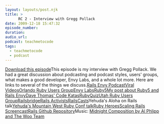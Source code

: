 ```yaml
---
layout: layouts/post.njk
title: >
      RC 2 - Interview with Gregg Pollack
date: 2009-12-18 15:47:32
episode_number: 
duration: 
audio_url: 
podcast: teachmetocode
tags: 
  - teachmetocode
  - podcast
---
```


[Download this episode](http://media.libsyn.com/media/charlesmaxwood/002_Interview_with_Gregg_Pollack.mp3)This episode is my interview with Gregg Pollack. We had a great discussion about podcasting and podcast styles, users' groups, what makes a good developer, Envy Labs, and a whole lot more. Here are links to several of the things we discuss.<!--more-->[Rails Envy Podcast](http://railsenvy.com)[Viral Videos](http://www.youtube.com/user/envyads)[Orlando Ruby Users Group](http://www.orug.org)[Envy Labs](http://envylabs.com)[Ruby5](http://ruby5.envylabs.com)[My post about Ruby5 and Rails Envy](http://charlesmaxwood.com/ruby-5-and-rails-envy-revisited/)[Dave Thomas' Code Katas](http://codekata.pragprog.com/)[RubyQuiz](http://www.rubyquiz.com/)[Utah Ruby Users Group](http://groups-beta.google.com/group/urug?pli=1)[Railsbridge](http://railsbridge.org)[Rails Activists](http://rubyonrails.org/activists)[RailsCasts](http://railscasts.com/)Yehuda's Aloha on Rails talk[Yehuda's Mountain West Ruby Conf talk](http://mwrc2009.confreaks.com/13-mar-2009-11-55-the-great-rails-refactor-yehuda-katz.html)[Ruby Heroes](http://weblog.rubyonrails.org/2009/6/12/community-highlights-ruby-heroes)[Scaling Rails Screencast](http://railslab.newrelic.com/scaling-rails)[Rails Github Repository](http://github.com/rails/rails)Music: [Midnight Composition by Al Phlipp and The Woo Team](http://www.musicalley.com/music/listeners/artistdetails.php?BandHash=f4b1a7759b89512a644605b4c057e5e3)
